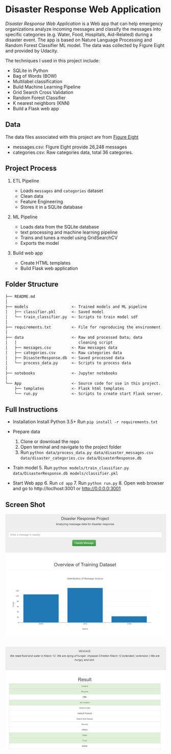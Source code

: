 # Disaster Response Web Application

*Disaster Response Web Application* is a Web app that can help emergency organizations analyze incoming messages and classify the messages into specific categories (e.g. Water, Food, Hospitals, Aid-Related) during a disaster event. The app is based on Nature Language Processing and Random Forest Classifier ML model. The data was collected by Figure Eight and provided by Udacity.


The techniques I used in this project include:

- SQLite in Python
- Bag of Words (BOW)
- Multilabel classification
- Build Machine Learning Pipeline
- Grid Search Cross Validation
- Random Forest Classifier
- K nearest neighbors (KNN)
- Build a Flask web app 



## Data
The data files associated with this project are from [Figure Eight](https://www.figure-eight.com/dataset/combined-disaster-response-data/)

- messages.csv: FIgure Eight provide 26,248 messages
- categories.csv: Raw categories data, total 36 categories.

## Project Process

1. ETL Pipeline
    - Loads `messages` and `categories` dataset
    - Clean data
    - Feature Engineering
    - Stores it in a SQLite database

2. ML Pipeline
    - Loads data from the SQLite database
    - text processing and machine learning pipeline
    - Trains and tunes a model using GridSearchCV
    - Exports the model

3. Build web app
    - Create HTML templates
    - Build Flask web application



## Folder Structure

```
├── README.md          
│
├── models                   <- Trained models and ML pipeline
│   ├── classifier.pkl       <- Saved model
│   └── train_classifier.py  <- Scripts to train model sdf
│
├── requirements.txt         <- File for reproducing the environment
│
├── data                     <- Raw and processed Data; data     
│   │                           cleaning script
│   ├── messages.csv         <- Raw messages data
│   ├── categories.csv       <- Raw categories data
│   ├── DisasterResponse.db  <- Saved processed data
│   └── process_data.py      <- Scripts to process data
│
├── notebooks                <- Jupyter notebooks
│
└── App                      <- Source code for use in this project.
    ├── templates            <- Flask html templates 
    └── run.py               <- Scripts to create start Flask server. 
```

## Full Instructions

- Installation
    Install Python 3.5+
    Run ```pip install -r requirements.txt```
- Prepare data
    1. Clone or download the repo
    2. Open terminal and navigate to the project folder
    3. Run ```python data/process_data.py data/disaster_messages.csv data/disaster_categories.csv data/DisasterResponse.db```
- Train model
    5. Run ```python models/train_classifier.py data/DisasterResponse.db models/classifier.pkl```

- Start Web app
    6. Run ```cd app```
    7. Run ```python run.py```
    8. Open web browser and go to http://loclhost:3001 or http://0.0.0.0:3001

## Screen Shot

![](newplot1.png)
<!-- ![](newplot2.png) -->
![](newplot3.png)
--------
